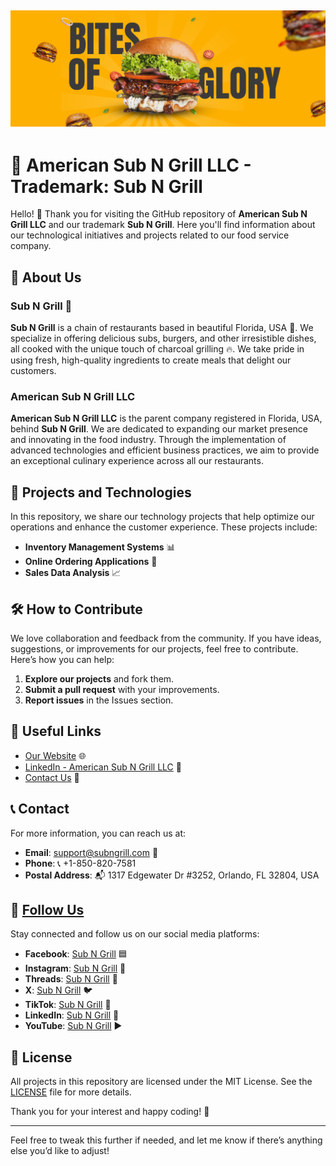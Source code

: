 ![Sub N Grill Logo](assets/banner.png)
---

# 📜 American Sub N Grill LLC - Trademark: Sub N Grill

Hello! 👋 Thank you for visiting the GitHub repository of **American Sub N Grill LLC** and our trademark **Sub N Grill**. Here you'll find information about our technological initiatives and projects related to our food service company.

## 🚀 About Us

### Sub N Grill 🍔
**Sub N Grill** is a chain of restaurants based in beautiful Florida, USA 🌴. We specialize in offering delicious subs, burgers, and other irresistible dishes, all cooked with the unique touch of charcoal grilling 🔥. We take pride in using fresh, high-quality ingredients to create meals that delight our customers.

### American Sub N Grill LLC
**American Sub N Grill LLC** is the parent company registered in Florida, USA, behind **Sub N Grill**. We are dedicated to expanding our market presence and innovating in the food industry. Through the implementation of advanced technologies and efficient business practices, we aim to provide an exceptional culinary experience across all our restaurants.

## 📂 Projects and Technologies

In this repository, we share our technology projects that help optimize our operations and enhance the customer experience. These projects include:

- **Inventory Management Systems** 📊
- **Online Ordering Applications** 📱
- **Sales Data Analysis** 📈

## 🛠️ How to Contribute

We love collaboration and feedback from the community. If you have ideas, suggestions, or improvements for our projects, feel free to contribute. Here’s how you can help:

1. **Explore our projects** and fork them.
2. **Submit a pull request** with your improvements.
3. **Report issues** in the Issues section.

## 🔗 Useful Links

- [Our Website](https://www.subngrill.com) 🌐
- [LinkedIn - American Sub N Grill LLC](https://www.linkedin.com/company/americansubngrill) 🔗
- [Contact Us](mailto:support@subngrill.com) 📧

## 📞 Contact

For more information, you can reach us at:

- **Email**: [support@subngrill.com](mailto:support@subngrill.com) 📧
- **Phone**: 📞 +1-850-820-7581
- **Postal Address**: 📬 1317 Edgewater Dr #3252, Orlando, FL 32804, USA

## 🌟 [Follow Us](https://www.subngrill.com)

Stay connected and follow us on our social media platforms:

- **Facebook**: [Sub N Grill](https://www.facebook.com/SubNGrill) 🟦
- **Instagram**: [Sub N Grill](https://www.instagram.com/SubNGrill) 📸
- **Threads**: [Sub N Grill](https://www.threads.net/SubNGrill) 🧵
- **X**: [Sub N Grill](https://x.com/SubNGrill) 🐦
- **TikTok**: [Sub N Grill](https://www.tiktok.com/@SubNGrillrest) 🎵
- **LinkedIn**: [Sub N Grill](https://www.linkedin.com/company/subngrill) 🔗
- **YouTube**: [Sub N Grill](https://www.youtube.com/@SubNGrill) ▶️


## 📝 License

All projects in this repository are licensed under the MIT License. See the [LICENSE](LICENSE) file for more details.

Thank you for your interest and happy coding! 🚀

---

Feel free to tweak this further if needed, and let me know if there’s anything else you’d like to adjust!
